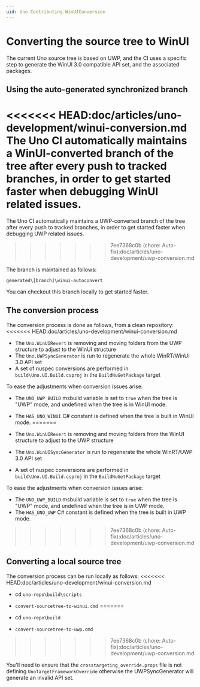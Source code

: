 ```yaml
---
uid: Uno.Contributing.WinUIConversion
---
```


# Converting the source tree to WinUI

The current Uno source tree is based on UWP, and the CI uses a specific step to generate the WinUI 3.0 compatible API set, and the associated packages.

## Using the auto-generated synchronized branch
<<<<<<< HEAD:doc/articles/uno-development/winui-conversion.md
The Uno CI automatically maintains a WinUI-converted branch of the tree after every push to tracked branches, in order to get started faster when debugging WinUI related issues.
=======

The Uno CI automatically maintains a UWP-converted branch of the tree after every push to tracked branches, in order to get started faster when debugging UWP related issues.
>>>>>>> 7ee7368c0b (chore: Auto-fix):doc/articles/uno-development/uwp-conversion.md

The branch is maintained as follows:

```
generated\[branch]\winui-autoconvert
```

You can checkout this branch locally to get started faster.

## The conversion process

The conversion process is done as follows, from a clean repository:
<<<<<<< HEAD:doc/articles/uno-development/winui-conversion.md
- The `Uno.WinUIRevert` is removing and moving folders from the UWP structure to adjust to the WinUI structure
- The `Uno.UWPSyncGenerator` is run to regenerate the whole WinRT/WinUI 3.0 API set
- A set of nuspec conversions are performed in `build\Uno.UI.Build.csproj` in the `BuildNuGetPackage` target

To ease the adjustments when conversion issues arise:
- The `UNO_UWP_BUILD` msbuild variable is set to `true` when the tree is "UWP" mode, and undefined when the tree is in WinUI mode.
- The `HAS_UNO_WINUI` C# constant is defined when the tree is built in WinUI mode.
=======

- The `Uno.WinUIRevert` is removing and moving folders from the WinUI structure to adjust to the UWP structure
- The `Uno.WinUISyncGenerator` is run to regenerate the whole WinRT/UWP 3.0 API set
- A set of nuspec conversions are performed in `build\Uno.UI.Build.csproj` in the `BuildNuGetPackage` target

To ease the adjustments when conversion issues arise:

- The `UNO_UWP_BUILD` msbuild variable is set to `true` when the tree is "UWP" mode, and undefined when the tree is in UWP mode.
- The `HAS_UNO_UWP` C# constant is defined when the tree is built in UWP mode.
>>>>>>> 7ee7368c0b (chore: Auto-fix):doc/articles/uno-development/uwp-conversion.md

## Converting a local source tree

The conversion process can be run locally as follows:
<<<<<<< HEAD:doc/articles/uno-development/winui-conversion.md
- cd `uno-repo\build\scripts`
- `convert-sourcetree-to-winui.cmd`
=======

- cd `uno-repo\build`
- `convert-sourcetree-to-uwp.cmd`
>>>>>>> 7ee7368c0b (chore: Auto-fix):doc/articles/uno-development/uwp-conversion.md

You'll need to ensure that the `crosstargeting_override.props` file is not defining `UnoTargetFrameworkOverride` otherwise the UWPSyncGenerator will generate an invalid API set.
